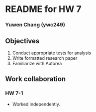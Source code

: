 # README for HW 7

### Yuwen Chang (ywc249)

## Objectives
1. Conduct appropriate tests for analysis
2. Write formatted research paper
3. Familiarize with Autorea

## Work collaboration
### HW 7-1
- Worked independently.